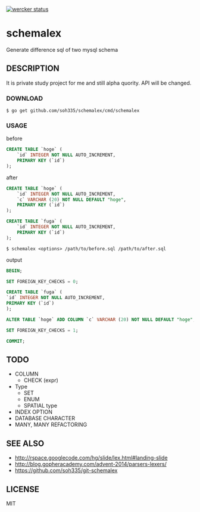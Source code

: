 [![wercker status](https://app.wercker.com/status/13480237267a3517d152deb7fc7b6b2e/s/master "wercker status")](https://app.wercker.com/project/bykey/13480237267a3517d152deb7fc7b6b2e)

# schemalex

Generate difference sql of two mysql schema

## DESCRIPTION

It is private study project for me and still alpha quority. API will be changed.

### DOWNLOAD

```
$ go get github.com/soh335/schemalex/cmd/schemalex
```

### USAGE

before
```sql
CREATE TABLE `hoge` (
    `id` INTEGER NOT NULL AUTO_INCREMENT,
    PRIMARY KEY (`id`)
);
```

after
```sql
CREATE TABLE `hoge` (
    `id` INTEGER NOT NULL AUTO_INCREMENT,
    `c` VARCHAR (20) NOT NULL DEFAULT "hoge",
    PRIMARY KEY (`id`)
);

CREATE TABLE `fuga` (
    `id` INTEGER NOT NULL AUTO_INCREMENT,
    PRIMARY KEY (`id`)
);
```

```
$ schemalex <options> /path/to/before.sql /path/to/after.sql
```

output
```sql
BEGIN;

SET FOREIGN_KEY_CHECKS = 0;

CREATE TABLE `fuga` (
`id` INTEGER NOT NULL AUTO_INCREMENT,
PRIMARY KEY (`id`)
);

ALTER TABLE `hoge` ADD COLUMN `c` VARCHAR (20) NOT NULL DEFAULT "hoge";

SET FOREIGN_KEY_CHECKS = 1;

COMMIT;
```

## TODO

* COLUMN
    * CHECK (expr)
* Type
    * SET
    * ENUM
    * SPATIAL type
* INDEX OPTION
* DATABASE CHARACTER
* MANY, MANY REFACTORING

## SEE ALSO

* http://rspace.googlecode.com/hg/slide/lex.html#landing-slide
* http://blog.gopheracademy.com/advent-2014/parsers-lexers/
* https://github.com/soh335/git-schemalex

## LICENSE

MIT
